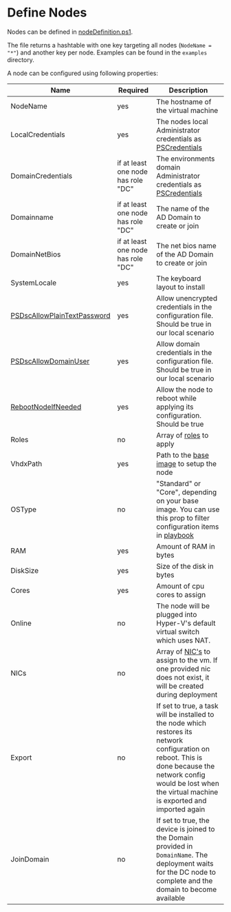 # Define Nodes

Nodes can be defined in [nodeDefinition.ps1](../nodeDefinition.ps1).

The file returns a hashtable with one key targeting all nodes (```NodeName = "*"```) and another key per node. Examples can be found in the ```examples``` directory.

A node can be configured using following properties:

|Name|Required|Description|
|----|--------|-----------|
|NodeName|yes|The hostname of the virtual machine|
|LocalCredentials|yes|The nodes local Administrator credentials as [PSCredentials](https://docs.microsoft.com/en-us/dotnet/api/system.management.automation.pscredential)|
|DomainCredentials|if at least one node has role "DC"|The environments domain Administrator credentials as [PSCredentials](https://docs.microsoft.com/en-us/dotnet/api/system.management.automation.pscredential)|
|Domainname|if at least one node has role "DC"|The name of the AD Domain to create or join|
|DomainNetBios|if at least one node has role "DC"|The net bios name of the AD Domain to create or join|
|SystemLocale|yes|The keyboard layout to install|
|[PSDscAllowPlainTextPassword](https://docs.microsoft.com/en-us/powershell/dsc/configurations/configdatacredentials?view=dsc-1.1)|yes|Allow unencrypted credentials in the configuration file. Should be true in our local scenario|
|[PSDscAllowDomainUser](https://docs.microsoft.com/en-us/powershell/dsc/configurations/configdatacredentials?view=dsc-1.1)|yes|Allow domain credentials in the configuration file. Should be true in our local scenario|
|[RebootNodeIfNeeded](https://docs.microsoft.com/en-us/powershell/dsc/configurations/reboot-a-node?view=dsc-1.1)|yes|Allow the node to reboot while applying its configuration. Should be true|
|Roles|no|Array of [roles](4_define_apps_and_roles.md) to apply|
|VhdxPath|yes|Path to the [base image](2_base_image.md) to setup the node|
|OSType|no|"Standard" or "Core", depending on your base image. You can use this prop to filter configuration items in [playbook](../playbook.ps1)|
|RAM|yes|Amount of RAM in bytes|
|DiskSize|yes|Size of the disk in bytes|
|Cores|yes|Amount of cpu cores to assign|
|Online|no|The node will be plugged into Hyper-V's default virtual switch which uses NAT.|
|NICs|no|Array of [NIC's](../ps/classes.ps1) to assign to the vm. If one provided nic does not exist, it will be created during deployment|
|Export|no|If set to true, a task will be installed to the node which restores its network configuration on reboot. This is done because the network config would be lost when the virtual machine is exported and imported again|
|JoinDomain|no|If set to true, the device is joined to the Domain provided in ```DomainName```. The deployment waits for the DC node to complete and the domain to become available|